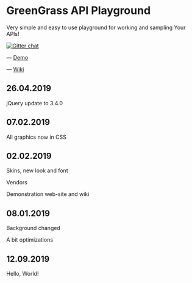 # GreenGrass API Playground

Very simple and easy to use playground for working and sampling Your APIs!

[![Gitter chat](https://badges.gitter.im/gitterHQ/gitter.png)](https://gitter.im/yxinity-group/green-grass-api)

&mdash; [Demo](https://larin.name/software/green-grass-api "Demonstration")

&mdash; [Wiki](https://github.com/Yxine/GreenGrassAPI/wiki/About "Wiki")

## 26.04.2019

jQuery update to 3.4.0

## 07.02.2019

All graphics now in CSS

## 02.02.2019

Skins, new look and font

Vendors

Demonstration web-site and wiki

## 08.01.2019

Background changed

A bit optimizations

## 12.09.2019

Hello, World!
